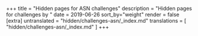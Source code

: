+++
title = "Hidden pages for ASN challenges"
description = "Hidden pages for challenges by "
date = 2019-06-26
sort_by="weight"
render = false
[extra]
untranslated = "hidden/challenges-asn/_index.md"
translations = [
    "hidden/challenges-asn/_index.md"
]
+++

